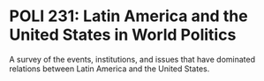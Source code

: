# POLI 231: Latin America and the United States in World Politics

A survey of the events, institutions, and issues that have dominated relations between Latin America and the United States.